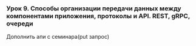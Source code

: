 ### Урок 9. Способы организации передачи данных между компонентами приложения, протоколы и API. REST, gRPC, очереди
Дополнить апи с семинара(put запрос)